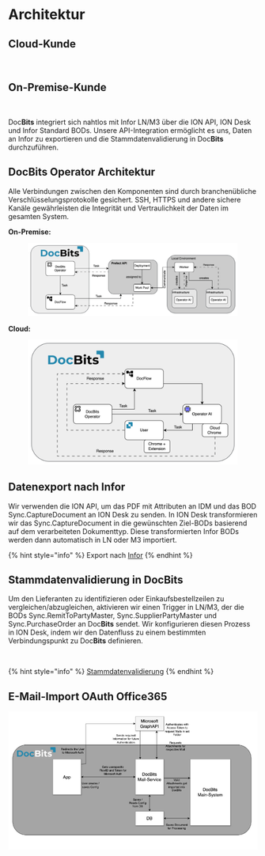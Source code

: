 # Architektur

## Cloud-Kunde

<figure><img src="../.gitbook/assets/architecture1.avif" alt=""><figcaption></figcaption></figure>

## On-Premise-Kunde

<figure><img src="../.gitbook/assets/architecture2.avif" alt=""><figcaption></figcaption></figure>

Doc**Bits** integriert sich nahtlos mit Infor LN/M3 über die ION API, ION Desk und Infor Standard BODs. Unsere API-Integration ermöglicht es uns, Daten an Infor zu exportieren und die Stammdatenvalidierung in Doc**Bits** durchzuführen.

## **DocBits Operator** Architektur

Alle Verbindungen zwischen den Komponenten sind durch branchenübliche Verschlüsselungsprotokolle gesichert. SSH, HTTPS und andere sichere Kanäle gewährleisten die Integrität und Vertraulichkeit der Daten im gesamten System.

**On-Premise:**&#x20;

<figure><img src="../.gitbook/assets/Operator  (2).png" alt=""><figcaption></figcaption></figure>

**Cloud:**&#x20;

<figure><img src="../.gitbook/assets/Operator Cloud .png" alt=""><figcaption></figcaption></figure>

## Datenexport nach Infor

Wir verwenden die ION API, um das PDF mit Attributen an IDM und das BOD Sync.CaptureDocument an ION Desk zu senden. In ION Desk transformieren wir das Sync.CaptureDocument in die gewünschten Ziel-BODs basierend auf dem verarbeiteten Dokumenttyp. Diese transformierten Infor BODs werden dann automatisch in LN oder M3 importiert.

{% hint style="info" %}
Export nach [Infor](../setup/exporting-in-docbits/exporting-to-infor/)
{% endhint %}

## Stammdatenvalidierung in DocBits

Um den Lieferanten zu identifizieren oder Einkaufsbestellzeilen zu vergleichen/abzugleichen, aktivieren wir einen Trigger in LN/M3, der die BODs Sync.RemitToPartyMaster, Sync.SupplierPartyMaster und Sync.PurchaseOrder an Doc**Bits** sendet. Wir konfigurieren diesen Prozess in ION Desk, indem wir den Datenfluss zu einem bestimmten Verbindungspunkt zu Doc**Bits** definieren.

<figure><img src="../.gitbook/assets/architecture3.avif" alt=""><figcaption></figcaption></figure>

{% hint style="info" %}
[Stammdatenvalidierung](../setup/importing-customer-master-data/)
{% endhint %}

## E-Mail-Import OAuth Office365

![](https://raw.githubusercontent.com/Fellow-Consulting-AG/docbits/refs/heads/main/readme/.gitbook/assets/o365_architecture.png)
